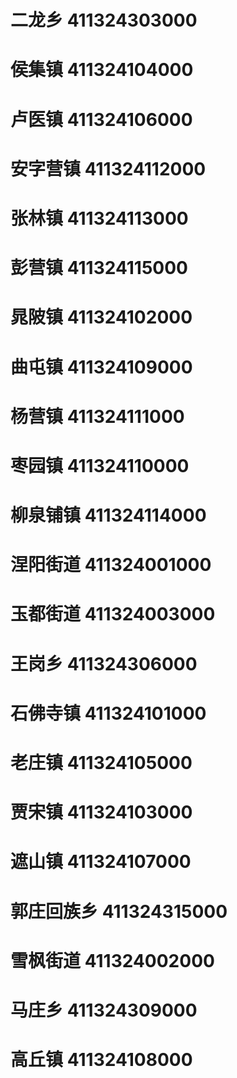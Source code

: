 # 二龙乡 411324303000
# 侯集镇 411324104000
# 卢医镇 411324106000
# 安字营镇 411324112000
# 张林镇 411324113000
# 彭营镇 411324115000
# 晁陂镇 411324102000
# 曲屯镇 411324109000
# 杨营镇 411324111000
# 枣园镇 411324110000
# 柳泉铺镇 411324114000
# 涅阳街道 411324001000
# 玉都街道 411324003000
# 王岗乡 411324306000
# 石佛寺镇 411324101000
# 老庄镇 411324105000
# 贾宋镇 411324103000
# 遮山镇 411324107000
# 郭庄回族乡 411324315000
# 雪枫街道 411324002000
# 马庄乡 411324309000
# 高丘镇 411324108000
